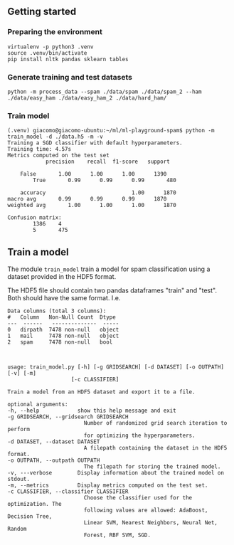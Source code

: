 ## Getting started

### Preparing the environment

    virtualenv -p python3 .venv
    source .venv/bin/activate
    pip install nltk pandas sklearn tables

### Generate training and test datasets

    python -m process_data --spam ./data/spam ./data/spam_2 --ham ./data/easy_ham ./data/easy_ham_2 ./data/hard_ham/

### Train model

    (.venv) giacomo@giacomo-ubuntu:~/ml/ml-playground-spam$ python -m train_model -d ./data.h5 -m -v
    Training a SGD classifier with default hyperparameters.
    Training time: 4.57s
    Metrics computed on the test set
                precision    recall  f1-score   support

        False       1.00      1.00      1.00      1390
            True       0.99      0.99      0.99       480

        accuracy                           1.00      1870
    macro avg       0.99      0.99      0.99      1870
    weighted avg       1.00      1.00      1.00      1870

    Confusion matrix:
            1386    4
            5       475

## Train a model

The module `train_model` train a model for spam classification
using a dataset provided in the HDF5 format.

The HDF5 file should contain two pandas dataframes "train" and "test".
Both should have the same format. I.e.

    Data columns (total 3 columns):
    #   Column   Non-Null Count  Dtype 
    ---  ------   --------------  ----- 
    0   dirpath  7478 non-null   object
    1   mail     7478 non-null   object
    2   spam     7478 non-null   bool  



    usage: train_model.py [-h] [-g GRIDSEARCH] [-d DATASET] [-o OUTPATH] [-v] [-m]
                        [-c CLASSIFIER]

    Train a model from an HDF5 dataset and export it to a file.

    optional arguments:
    -h, --help            show this help message and exit
    -g GRIDSEARCH, --gridsearch GRIDSEARCH
                            Number of randomized grid search iteration to perform
                            for optimizing the hyperparameters.
    -d DATASET, --dataset DATASET
                            A filepath containing the dataset in the HDF5 format.
    -o OUTPATH, --outpath OUTPATH
                            The filepath for storing the trained model.
    -v, ---verbose        Display information about the trained model on stdout.
    -m, --metrics         Display metrics computed on the test set.
    -c CLASSIFIER, --classifier CLASSIFIER
                            Choose the classifier used for the optimization. The
                            following values are allowed: AdaBoost, Decision Tree,
                            Linear SVM, Nearest Neighbors, Neural Net, Random
                            Forest, RBF SVM, SGD.